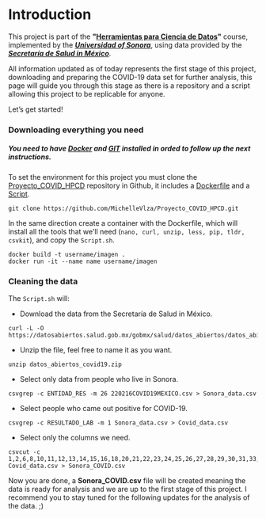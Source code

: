 
# Introduction

This project is part of the **"[Herramientas para Ciencia de Datos](https://mcd-unison.github.io/curso-hpcd/)"** course, implemented by the [***Universidad of Sonora***](https://www.unison.mx/), using data provided by the [***Secretaría de Salud in México***](https://www.gob.mx/salud/documentos/datos-abiertos-152127).


All information updated as of today represents the first stage of this project, downloading and preparing the COVID-19 data set for further analysis, this page will guide you through this stage as there is a repository and a script allowing this project to be replicable for anyone.

Let’s get started!




### Downloading everything you need


##### You need to have [Docker](https://www.docker.com/products/docker-desktop) and [GIT](https://git-scm.com/download/win) installed in orded to follow up the next instructions. #####


To set the environment for this project you must clone the [Proyecto_COVID_HPCD](https://github.com/MichelleVlza/Proyecto_COVID_HPCD) repository in Github, it includes a [Dockerfile](https://github.com/MichelleVlza/Proyecto_COVID_HPCD/blob/main/MichelleValenzuela.dockerfile) and a [Script](https://github.com/MichelleVlza/Proyecto_COVID_HPCD/blob/main/Script.sh).

```
git clone https://github.com/MichelleVlza/Proyecto_COVID_HPCD.git
```



In the same direction create a container with the Dockerfile, which will install all the tools that we'll need (`nano, curl, unzip, less, pip, tldr, csvkit`), and copy the `Script.sh`.

```
docker build -t username/imagen .
docker run -it --name name username/imagen
```




### Cleaning the data


The `Script.sh` will:  

  
  - Download the data from the Secretaría de Salud in México.
         
```
curl -L -O https://datosabiertos.salud.gob.mx/gobmx/salud/datos_abiertos/datos_abiertos_covid19.zip
```



  - Unzip the file, feel free to name it as you want.
    
 ```
 unzip datos_abiertos_covid19.zip
 ```

  
  
  - Select only data from people who live in Sonora.
    
```
csvgrep -c ENTIDAD_RES -m 26 220216COVID19MEXICO.csv > Sonora_data.csv
```


  - Select people who came out positive for COVID-19.
    
```
csvgrep -c RESULTADO_LAB -m 1 Sonora_data.csv > Covid_data.csv
```


  - Select only the columns we need.

```
csvcut -c 1,2,6,8,10,11,12,13,14,15,16,18,20,21,22,23,24,25,26,27,28,29,30,31,33,40 Covid_data.csv > Sonora_COVID.csv
```



Now you are done, a **Sonora_COVID.csv** file will be created meaning the data is ready for analysis and we are up to the first stage of this project. 
I recommend you to stay tuned for the following updates for the analysis of the data. ;)

